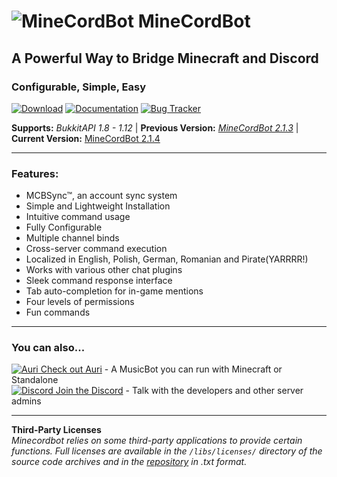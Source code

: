 # ![MineCordBot](https://raw.githubusercontent.com/wiki/CyR1en/Minecordbot-v2/_imgs/logo.png) __MineCordBot__
## A Powerful Way to Bridge Minecraft and Discord
### Configurable, Simple, Easy

[![Download](https://raw.githubusercontent.com/wiki/CyR1en/Minecordbot-v2/_imgs/button_download.png)](https://github.com/CyR1en/Minecordbot-v2/releases)
[![Documentation](https://raw.githubusercontent.com/wiki/CyR1en/Minecordbot-v2/_imgs/button_documentation.png)](https://github.com/CyR1en/Minecordbot-v2/wiki)
[![Bug Tracker](https://raw.githubusercontent.com/wiki/CyR1en/Minecordbot-v2/_imgs/button_bug-tracker.png)](https://github.com/CyR1en/Minecordbot-v2/issues)

__Supports:__ *BukkitAPI 1.8 - 1.12*  |  __Previous Version:__ *[MineCordBot 2.1.3](https://github.com/CyR1en/Minecordbot/releases/tag/v2.1.3)*  | __Current Version:__ [MineCordBot 2.1.4](https://github.com/CyR1en/Minecordbot/releases/tag/v2.1.4)

---
### __Features:__
* MCBSync™, an account sync system
* Simple and Lightweight Installation
* Intuitive command usage
* Fully Configurable
* Multiple channel binds
* Cross-server command execution
* Localized in English, Polish, German, Romanian and Pirate(YARRRR!)
* Works with various other chat plugins
* Sleek command response interface
* Tab auto-completion for in-game mentions
* Four levels of permissions
* Fun commands

---
### You can also...  
[![Auri](https://raw.githubusercontent.com/wiki/CyR1en/Minecordbot-v2/_imgs/auri_16.png) Check out Auri](https://github.com/CyR1en/Project-Auri) - A MusicBot you can run with Minecraft or Standalone  
[![Discord](https://raw.githubusercontent.com/wiki/CyR1en/Minecordbot-v2/_imgs/discord-d_16.png) Join the Discord](https://discord.gg/bETVHje) - Talk with the developers and other server admins  

---
__Third-Party Licenses__  
_Minecordbot relies on some third-party applications to provide certain functions. Full licenses are available in the `/libs/licenses/` directory of the source code archives and in the [repository](https://github.com/CyR1en/Minecordbot-v2/tree/master/libs/licenses) in .txt format._
